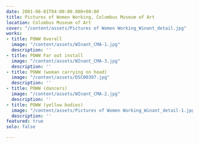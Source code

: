 ```yaml
---
date: 2001-06-01T04:00:00.000+00:00
title: Pictures of Women Working, Columbus Museum of Art
location: Columbus Museum of Art
cover: "/content/assets/Pictures of Women Working_Winant_detail.jpg"
works:
- title: POWW Overall
  image: "/content/assets/WInant_CMA-1.jpg"
  description: ''
- title: POWW Far out install
  image: "/content/assets/WInant_CMA-3.jpg"
  description: ''
- title: POWW (woman carrying on head)
  image: "/content/assets/DSC00397.jpg"
  description: ''
- title: POWW (dancers)
  image: "/content/assets/WInant_CMA-2.jpg"
  description: ''
- title: POWW (yellow bodies)
  image: "/content/assets/Pictures of Women Working_Winant_detail-1.jpg"
  description: ''
featured: true
solo: false

---
```

